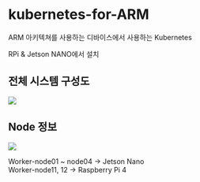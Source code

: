 # kubernetes-for-ARM

ARM 아키텍쳐를 사용하는 디바이스에서 사용하는 Kubernetes

RPi & Jetson NANO에서 설치

<h2>전체 시스템 구성도</h2>
<img src='https://user-images.githubusercontent.com/68526662/123538422-d16f3500-d76f-11eb-8473-1a7b05a242bf.PNG'>

<h2>Node 정보</h2>
<img src='https://user-images.githubusercontent.com/68526662/123538939-23b15580-d772-11eb-9b2a-786493425ba0.PNG'>

<p>
  Worker-node01 ~ node04 -> Jetson Nano <br />
  Worker-node11, 12 -> Raspberry Pi 4
</p>
